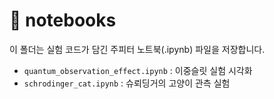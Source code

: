 # 📁 notebooks

이 폴더는 실험 코드가 담긴 주피터 노트북(.ipynb) 파일을 저장합니다.

- `quantum_observation_effect.ipynb` : 이중슬릿 실험 시각화
- `schrodinger_cat.ipynb` : 슈뢰딩거의 고양이 관측 실험

